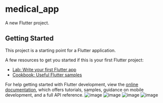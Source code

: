 # medical_app

A new Flutter project.

## Getting Started

This project is a starting point for a Flutter application.

A few resources to get you started if this is your first Flutter project:

- [Lab: Write your first Flutter app](https://docs.flutter.dev/get-started/codelab)
- [Cookbook: Useful Flutter samples](https://docs.flutter.dev/cookbook)

For help getting started with Flutter development, view the
[online documentation](https://docs.flutter.dev/), which offers tutorials,
samples, guidance on mobile development, and a full API reference.
![image](https://user-images.githubusercontent.com/108070216/226342378-4f26f8c6-9946-439b-ad8a-46702b7ba536.png)
![image](https://user-images.githubusercontent.com/108070216/226342660-d9bc3bc0-fbb6-42c7-9b90-6f9a6858e848.png)
![image](https://user-images.githubusercontent.com/108070216/226342685-0cef59f6-b8d8-4862-ba6a-eb28f8daa3fe.png)
![image](https://user-images.githubusercontent.com/108070216/226342709-919c1fb0-d7bb-4612-81f7-70c8c0866a8a.png)
